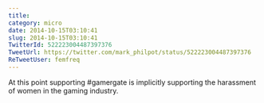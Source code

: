 ```yaml
---
title: 
category: micro
date: 2014-10-15T03:10:41
slug: 2014-10-15T03:10:41
TwitterId: 522223004487397376
TweetUrl: https://twitter.com/mark_philpot/status/522223004487397376
ReTweetUser: femfreq
---
```


<i class="fa fa-retweet" aria-hidden="true"></i> At this point supporting #gamergate is implicitly supporting the harassment of women in the gaming industry.